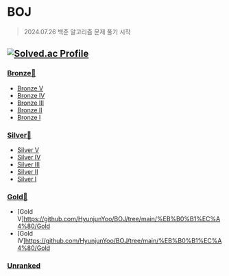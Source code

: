 # BOJ

> 2024.07.26 백준 알고리즘 문제 풀기 시작

[![Solved.ac Profile](http://mazassumnida.wtf/api/v2/generate_badge?boj=howl126)](https://solved.ac/howl126)
---
### [Bronze🥉](https://github.com/HyunjunYoo/BOJ/tree/main/%EB%B0%B1%EC%A4%80/Bronze)
 - [Bronze V](https://github.com/HyunjunYoo/BOJ/tree/main/%EB%B0%B1%EC%A4%80/Bronze)
 - [Bronze IV](https://github.com/HyunjunYoo/BOJ/tree/main/%EB%B0%B1%EC%A4%80/Bronze)
 - [Bronze III](https://github.com/HyunjunYoo/BOJ/tree/main/%EB%B0%B1%EC%A4%80/Bronze)
 - [Bronze II](https://github.com/HyunjunYoo/BOJ/tree/main/%EB%B0%B1%EC%A4%80/Bronze)
 - [Bronze I](https://github.com/HyunjunYoo/BOJ/tree/main/%EB%B0%B1%EC%A4%80/Bronze)

### [Silver🥈](https://github.com/HyunjunYoo/BJA)
 - [Silver V](https://github.com/HyunjunYoo/BOJ/tree/main/%EB%B0%B1%EC%A4%80/Silver)
 - [Silver IV](https://github.com/HyunjunYoo/BOJ/tree/main/%EB%B0%B1%EC%A4%80/Silver)
 - [Silver III](https://github.com/HyunjunYoo/BOJ/tree/main/%EB%B0%B1%EC%A4%80/Silver)
 - [Silver II](https://github.com/HyunjunYoo/BOJ/tree/main/%EB%B0%B1%EC%A4%80/Silver)
 - [Silver I](https://github.com/HyunjunYoo/BOJ/tree/main/%EB%B0%B1%EC%A4%80/Silver)

### [Gold🥇](https://github.com/HyunjunYoo/BJA)
 - [Gold V]https://github.com/HyunjunYoo/BOJ/tree/main/%EB%B0%B1%EC%A4%80/Gold
 - [Gold IV]https://github.com/HyunjunYoo/BOJ/tree/main/%EB%B0%B1%EC%A4%80/Gold

### [Unranked](https://github.com/HyunjunYoo/BJA)
